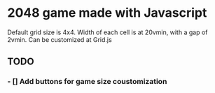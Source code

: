 # 2048 game made with Javascript

Default grid size is 4x4. Width of each cell is at 20vmin, with a gap of 2vmin.
Can be customized at Grid.js

## TODO

### - [] Add buttons for game size coustomization
